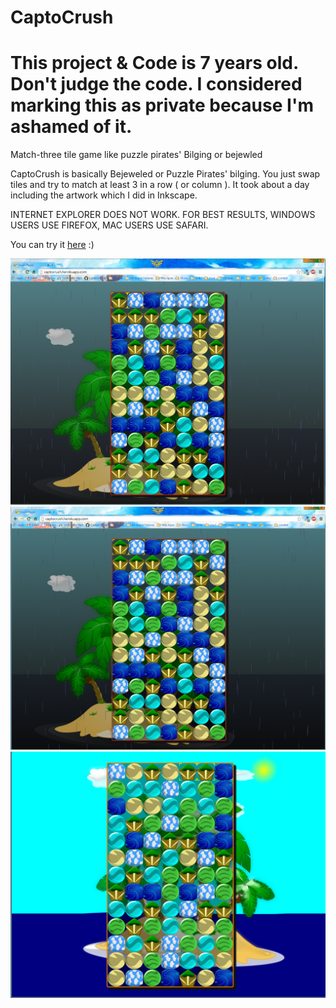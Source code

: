 CaptoCrush
==========

# This project & Code is 7 years old. Don't judge the code. I considered marking this as private because I'm ashamed of it.

Match-three tile game like puzzle pirates' Bilging or bejewled

CaptoCrush is basically Bejeweled or Puzzle Pirates' bilging.
You just swap tiles and try to match at least 3 in a row ( or column ).
It took about a day including the artwork which I did in Inkscape.

INTERNET EXPLORER DOES NOT WORK. FOR BEST RESULTS, WINDOWS USERS USE FIREFOX,
MAC USERS USE SAFARI.

You can try it <a href="http://www.sidequestsapps.com/projects/CaptoCrush/Bilge.html">here</a> :)

<img src="CrushProgress3.png" />
<img src="CrushProgress2.png" />
<img src="CrushProgress1.png" />
